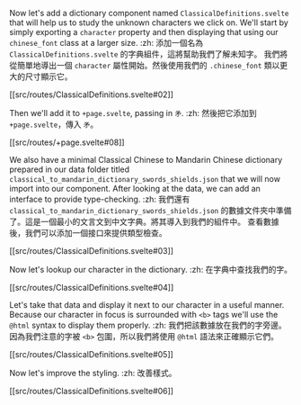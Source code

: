 Now let's add a dictionary component named `ClassicalDefinitions.svelte` that will help us to study the unknown characters we click on. We'll start by simply exporting a `character` property and then displaying that using our `chinese_font` class at a larger size. :zh: 添加一個名為 `ClassicalDefinitions.svelte` 的字典組件，這將幫助我們了解未知字。 我們將從簡單地導出一個 `character` 屬性開始。然後使用我們的 `.chinese_font` 類以更大的尺寸顯示它。

[[src/routes/ClassicalDefinitions.svelte#02]]

Then we'll add it to `+page.svelte`, passing in `矛`. :zh: 然後把它添加到 `+page.svelte`，傳入 `矛`。

[[src/routes/+page.svelte#08]]

We also have a minimal Classical Chinese to Mandarin Chinese dictionary prepared in our data folder titled `classical_to_mandarin_dictionary_swords_shields.json` that we will now import into our component. After looking at the data, we can add an interface to provide type-checking. :zh: 我們還有 `classical_to_mandarin_dictionary_swords_shields.json` 的數據文件夾中準備了。這是一個最小的文言文到中文字典。將其導入到我們的組件中。 查看數據後，我們可以添加一個接口來提供類型檢查。

[[src/routes/ClassicalDefinitions.svelte#03]]

Now let's lookup our character in the dictionary. :zh: 在字典中查找我們的字。

[[src/routes/ClassicalDefinitions.svelte#04]]

Let's take that data and display it next to our character in a useful manner. Because our character in focus is surrounded with `<b>` tags we'll use the `@html` syntax to display them properly. :zh: 我們把該數據放在我們的字旁邊。 因為我們注意的字被 `<b>` 包圍，所以我們將使用 `@html` 語法來正確顯示它們。

[[src/routes/ClassicalDefinitions.svelte#05]]

Now let's improve the styling. :zh: 改善樣式。

[[src/routes/ClassicalDefinitions.svelte#06]]